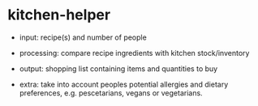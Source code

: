 # kitchen-helper

- input: recipe(s) and number of people
- processing: compare recipe ingredients with kitchen stock/inventory
- output: shopping list containing items and quantities to buy

- extra: take into account peoples potential allergies and dietary preferences,
  e.g. pescetarians, vegans or vegetarians.
